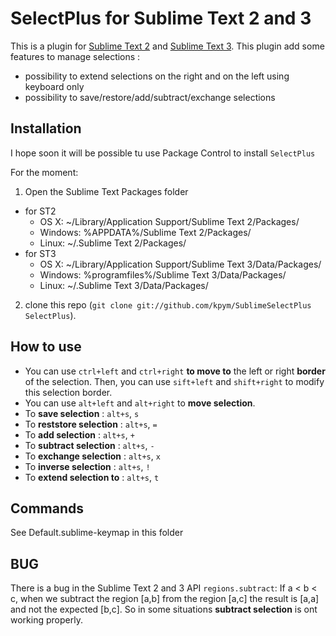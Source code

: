 SelectPlus for Sublime Text 2 and 3
===================================
This is a plugin for [Sublime Text 2](http://www.sublimetext.com/2) and [Sublime Text 3](http://www.sublimetext.com/3).
This plugin add some features to manage selections :

- possibility to extend selections on the right and on the left using keyboard only
- possibility to save/restore/add/subtract/exchange selections


Installation
------------

I hope soon it will be possible tu use Package Control to install `SelectPlus`

For the moment:

1. Open the Sublime Text Packages folder

  - for ST2
    - OS X: ~/Library/Application Support/Sublime Text 2/Packages/
    - Windows: %APPDATA%/Sublime Text 2/Packages/
    - Linux: ~/.Sublime Text 2/Packages/
  - for ST3
    - OS X: ~/Library/Application Support/Sublime Text 3/Data/Packages/
    - Windows: %programfiles%/Sublime Text 3/Data/Packages/
    - Linux: ~/.Sublime Text 3/Data/Packages/

2. clone this repo (`git clone git://github.com/kpym/SublimeSelectPlus SelectPlus`).

How to use
----------
* You can use `ctrl+left` and `ctrl+right` **to move to** the left or right **border** of the selection. Then, you can use `sift+left` and `shift+right` to modify this selection border.
* You can use `alt+left` and `alt+right` to **move selection**.
* To **save selection** : `alt+s`, `s`
* To **reststore selection** : `alt+s`, `=`
* To **add selection** : `alt+s`, `+`
* To **subtract selection** : `alt+s`, `-`
* To **exchange selection** : `alt+s`, `x`
* To **inverse selection** : `alt+s`, `!`
* To **extend selection to** : `alt+s`, `t`


Commands
--------
See Default.sublime-keymap in this folder

BUG
---
There is a bug in the Sublime Text 2 and 3 API `regions.subtract`:
If a < b < c, when we subtract the region [a,b] from the region [a,c] the result is [a,a] and not the expected [b,c].
So in some situations **subtract selection** is ont working properly.
